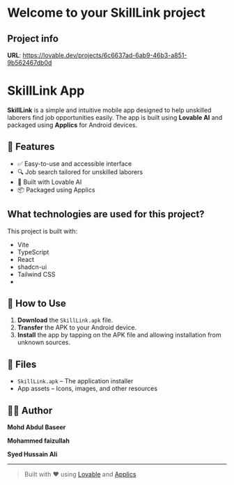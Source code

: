 # Welcome to your SkillLink project

## Project info

**URL**: https://lovable.dev/projects/6c6637ad-6ab9-46b3-a851-9b562467db0d

# SkillLink App

**SkillLink** is a simple and intuitive mobile app designed to help unskilled laborers find job opportunities easily. The app is built using **Lovable AI** and packaged using **Applics** for Android devices.

## 🚀 Features
- ✅ Easy-to-use and accessible interface
- 🔍 Job search tailored for unskilled laborers
- 🤖 Built with Lovable AI
- 📦 Packaged using Applics

## What technologies are used for this project?

This project is built with:

- Vite
- TypeScript
- React
- shadcn-ui
- Tailwind CSS
- 
## 📱 How to Use
1. **Download** the `SkillLink.apk` file.
2. **Transfer** the APK to your Android device.
3. **Install** the app by tapping on the APK file and allowing installation from unknown sources.

## 📁 Files
- `SkillLink.apk` – The application installer
- App assets – Icons, images, and other resources

## 🧑‍💻 Author
**Mohd Abdul Baseer**

**Mohammed faizullah**

**Syed Hussain Ali**

---

> Built with ❤️ using [Lovable](https://lovable.dev) and [Applics](https://applics.dev)

